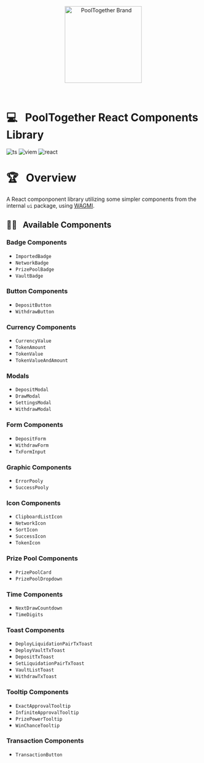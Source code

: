 <p align="center">
  <a href="https://github.com/pooltogether/pooltogether--brand-assets">
    <img src="https://github.com/pooltogether/pooltogether--brand-assets/blob/977e03604c49c63314450b5d432fe57d34747c66/logo/pooltogether-logo--purple-gradient.png?raw=true" alt="PoolTogether Brand" style="max-width:100%;" width="200">
  </a>
</p>

<br />

# 💻 &nbsp; PoolTogether React Components Library

![ts](https://img.shields.io/badge/typescript-%23007ACC.svg?style=flat&logo=typescript&logoColor=white)
![viem](https://img.shields.io/static/v1?label&logo=v&logoColor=white&message=viem&color=gray)
![react](https://img.shields.io/badge/react-%2320232a.svg?style=flat&logo=react&logoColor=%2361DAFB)

# 🏆 &nbsp; Overview

A React componponent library utilizing some simpler components from the internal `ui` package, using [WAGMI](https://wagmi.sh/).

## 🐱‍👤 &nbsp; Available Components

### Badge Components

- `ImportedBadge`
- `NetworkBadge`
- `PrizePoolBadge`
- `VaultBadge`

### Button Components

- `DepositButton`
- `WithdrawButton`

### Currency Components

- `CurrencyValue`
- `TokenAmount`
- `TokenValue`
- `TokenValueAndAmount`

### Modals

- `DepositModal`
- `DrawModal`
- `SettingsModal`
- `WithdrawModal`

### Form Components

- `DepositForm`
- `WithdrawForm`
- `TxFormInput`

### Graphic Components

- `ErrorPooly`
- `SuccessPooly`

### Icon Components

- `ClipboardListIcon`
- `NetworkIcon`
- `SortIcon`
- `SuccessIcon`
- `TokenIcon`

### Prize Pool Components

- `PrizePoolCard`
- `PrizePoolDropdown`

### Time Components

- `NextDrawCountdown`
- `TimeDigits`

### Toast Components

- `DeployLiquidationPairTxToast`
- `DeployVaultTxToast`
- `DepositTxToast`
- `SetLiquidationPairTxToast`
- `VaultListToast`
- `WithdrawTxToast`

### Tooltip Components

- `ExactApprovalTooltip`
- `InfiniteApprovalTooltip`
- `PrizePowerTooltip`
- `WinChanceTooltip`

### Transaction Components

- `TransactionButton`
